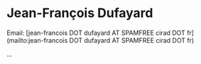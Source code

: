 # Jean-François Dufayard


Email: [jean-francois DOT dufayard AT SPAMFREE cirad DOT fr](mailto:jean-francois DOT dufayard AT SPAMFREE cirad DOT fr)

...
